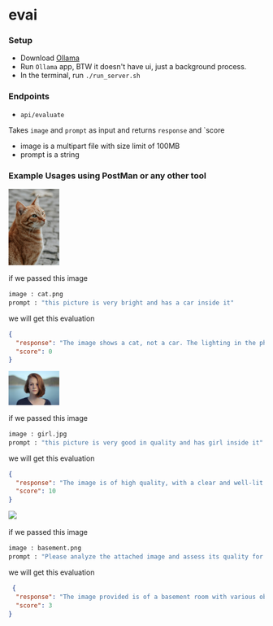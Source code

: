 # evai


### Setup
- Download [Ollama](https://ollama.com/download)
- Run `Ollama` app, BTW it doesn't have ui, just a background process.
- In the terminal, run `./run_server.sh`

### Endpoints
- `api/evaluate`

Takes `image` and `prompt` as input and returns `response` and `score
- image is a multipart file with size limit of 100MB
- prompt is a string

### Example Usages using PostMan or any other tool

<img width="100" src="https://github.com/EsmaeelNabil/evai/blob/main/res/cat.png?raw=true">

if we passed this image 
``` bash
image : cat.png
prompt : "this picture is very bright and has a car inside it"
```

we will get this evaluation

```json
{
  "response": "The image shows a cat, not a car. The lighting in the photo is bright, but it does not depict a vehicle. Therefore, I would give this image a score of 0.",
  "score": 0
}
```


<img width="100" src="https://github.com/EsmaeelNabil/evai/blob/main/res/girl.jpg?raw=true">

if we passed this image 
``` bash
image : girl.jpg
prompt : "this picture is very good in quality and has girl inside it"
```

we will get this evaluation

```json
{
  "response": "The image is of high quality, with a clear and well-lit subject. The girl appears to be in focus, and the background is not overly bright or blurred. The composition of the photo is balanced, and the lighting on the subject's face is soft and flattering. Overall, this image deserves a score of 10 for its quality and presentation.",
  "score": 10
} 
```

<img width="100" src="https://github.com/EsmaeelNabil/evai/blob/main/res/basement.png?raw=true">

if we passed this image 

```bash
image : basement.png
prompt : "Please analyze the attached image and assess its quality for documentation purposes. The image should be clear, not overly dark, and free from significant blurriness. It should be suitable for use in later evaluations of work or installations, even if taken in low-light conditions such as basements. Ensure that the key details are visible and discernible."
```

we will get this evaluation

```json
 {
  "response": "The image provided is of a basement room with various objects and tools. The lighting in the room appears to be low, which may affect visibility. There are several items that can be identified, including what looks like a workbench or table with tools on it, a chair, and some other miscellaneous items. However, due to the low light conditions, some details are not clearly visible. The overall quality of the image for documentation purposes is not ideal, as it may be difficult to discern certain features or assess the condition of the room accurately. A score of 3 would reflect this assessment.",
  "score": 3
}
```
